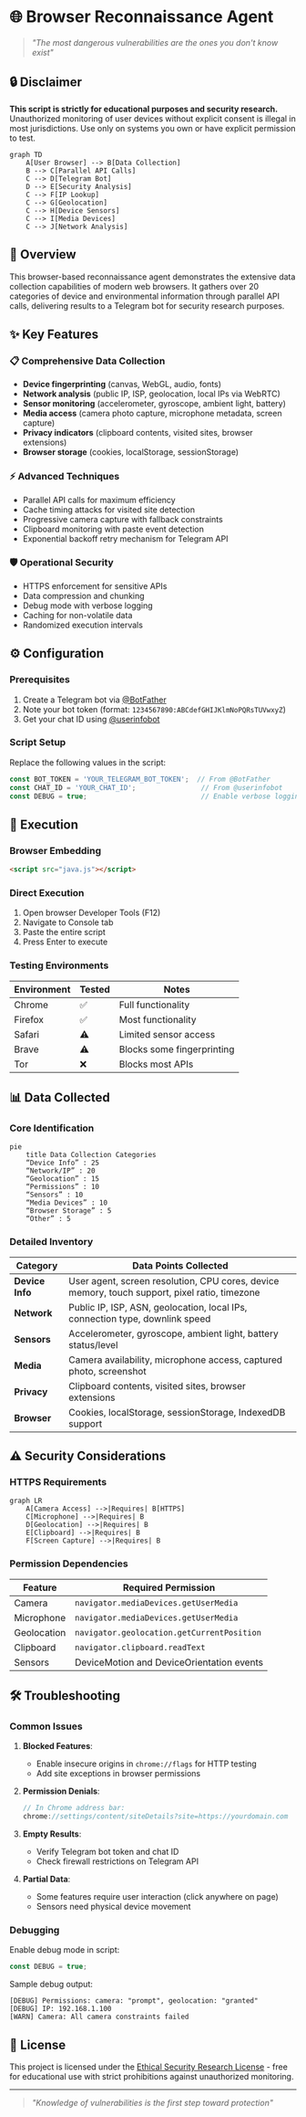 # 🌐 Browser Reconnaissance Agent

> *"The most dangerous vulnerabilities are the ones you don't know exist"*

## 🔒 Disclaimer
**This script is strictly for educational purposes and security research.** Unauthorized monitoring of user devices without explicit consent is illegal in most jurisdictions. Use only on systems you own or have explicit permission to test.

```mermaid
graph TD
    A[User Browser] --> B[Data Collection]
    B --> C[Parallel API Calls]
    C --> D[Telegram Bot]
    D --> E[Security Analysis]
    C --> F[IP Lookup]
    C --> G[Geolocation]
    C --> H[Device Sensors]
    C --> I[Media Devices]
    C --> J[Network Analysis]
```

## 🌟 Overview
This browser-based reconnaissance agent demonstrates the extensive data collection capabilities of modern web browsers. It gathers over 20 categories of device and environmental information through parallel API calls, delivering results to a Telegram bot for security research purposes.

## ✨ Key Features

### 📋 Comprehensive Data Collection
- **Device fingerprinting** (canvas, WebGL, audio, fonts)
- **Network analysis** (public IP, ISP, geolocation, local IPs via WebRTC)
- **Sensor monitoring** (accelerometer, gyroscope, ambient light, battery)
- **Media access** (camera photo capture, microphone metadata, screen capture)
- **Privacy indicators** (clipboard contents, visited sites, browser extensions)
- **Browser storage** (cookies, localStorage, sessionStorage)

### ⚡ Advanced Techniques
- Parallel API calls for maximum efficiency
- Cache timing attacks for visited site detection
- Progressive camera capture with fallback constraints
- Clipboard monitoring with paste event detection
- Exponential backoff retry mechanism for Telegram API

### 🛡️ Operational Security
- HTTPS enforcement for sensitive APIs
- Data compression and chunking
- Debug mode with verbose logging
- Caching for non-volatile data
- Randomized execution intervals

## ⚙️ Configuration

### Prerequisites
1. Create a Telegram bot via [@BotFather](https://t.me/BotFather)
2. Note your bot token (format: `1234567890:ABCdefGHIJKlmNoPQRsTUVwxyZ`)
3. Get your chat ID using [@userinfobot](https://t.me/userinfobot)

### Script Setup
Replace the following values in the script:
```javascript
const BOT_TOKEN = 'YOUR_TELEGRAM_BOT_TOKEN';  // From @BotFather
const CHAT_ID = 'YOUR_CHAT_ID';                // From @userinfobot
const DEBUG = true;                            // Enable verbose logging
```

## 🚀 Execution

### Browser Embedding
```html
<script src="java.js"></script>
```

### Direct Execution
1. Open browser Developer Tools (F12)
2. Navigate to Console tab
3. Paste the entire script
4. Press Enter to execute

### Testing Environments
| Environment | Tested | Notes |
|-------------|--------|-------|
| Chrome      | ✅     | Full functionality |
| Firefox     | ✅     | Most functionality |
| Safari      | ⚠️     | Limited sensor access |
| Brave       | ⚠️     | Blocks some fingerprinting |
| Tor         | ❌     | Blocks most APIs |

## 📊 Data Collected

### Core Identification
```mermaid
pie
    title Data Collection Categories
    “Device Info” : 25
    “Network/IP” : 20
    “Geolocation” : 15
    “Permissions” : 10
    “Sensors” : 10
    “Media Devices” : 10
    “Browser Storage” : 5
    “Other” : 5
```

### Detailed Inventory
| Category | Data Points Collected |
|----------|------------------------|
| **Device Info** | User agent, screen resolution, CPU cores, device memory, touch support, pixel ratio, timezone |
| **Network** | Public IP, ISP, ASN, geolocation, local IPs, connection type, downlink speed |
| **Sensors** | Accelerometer, gyroscope, ambient light, battery status/level |
| **Media** | Camera availability, microphone access, captured photo, screenshot |
| **Privacy** | Clipboard contents, visited sites, browser extensions |
| **Browser** | Cookies, localStorage, sessionStorage, IndexedDB support |

## ⚠️ Security Considerations

### HTTPS Requirements
```mermaid
graph LR
    A[Camera Access] -->|Requires| B[HTTPS]
    C[Microphone] -->|Requires| B
    D[Geolocation] -->|Requires| B
    E[Clipboard] -->|Requires| B
    F[Screen Capture] -->|Requires| B
```

### Permission Dependencies
| Feature | Required Permission |
|---------|---------------------|
| Camera | `navigator.mediaDevices.getUserMedia` |
| Microphone | `navigator.mediaDevices.getUserMedia` |
| Geolocation | `navigator.geolocation.getCurrentPosition` |
| Clipboard | `navigator.clipboard.readText` |
| Sensors | DeviceMotion and DeviceOrientation events |

## 🛠️ Troubleshooting

### Common Issues
1. **Blocked Features**: 
   - Enable insecure origins in `chrome://flags` for HTTP testing
   - Add site exceptions in browser permissions
   
2. **Permission Denials**:
   ```javascript
   // In Chrome address bar:
   chrome://settings/content/siteDetails?site=https://yourdomain.com
   ```

3. **Empty Results**:
   - Verify Telegram bot token and chat ID
   - Check firewall restrictions on Telegram API

4. **Partial Data**:
   - Some features require user interaction (click anywhere on page)
   - Sensors need physical device movement

### Debugging
Enable debug mode in script:
```javascript
const DEBUG = true;
```

Sample debug output:
```
[DEBUG] Permissions: camera: "prompt", geolocation: "granted"
[DEBUG] IP: 192.168.1.100
[WARN] Camera: All camera constraints failed
```

## 📜 License
This project is licensed under the [Ethical Security Research License](LICENSE) - free for educational use with strict prohibitions against unauthorized monitoring.

---

> *"Knowledge of vulnerabilities is the first step toward protection"*
